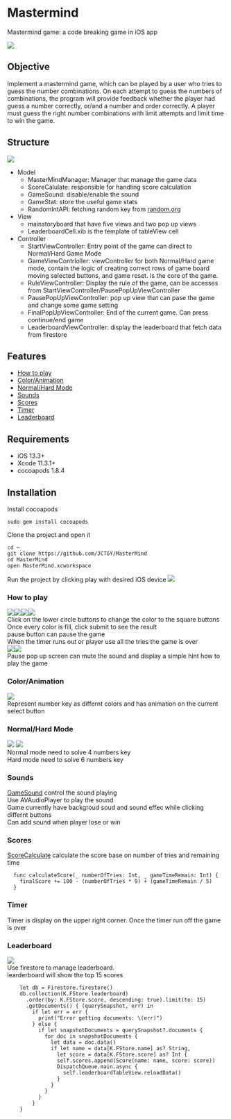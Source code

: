 # Mastermind
Mastermind game: a code breaking game in iOS app

![](images/MasterMind.gif)

## Objective
Implement a mastermind game, which can be played by a user who tries to guess the number combinations. On each attempt to guess the numbers of combinations, the program will provide feedback whether the player had guess a number correctly, or/and  a number and order correctly. A player must guess the right number combinations with limit attempts and limit time to win the game.

## Structure
![](images/MasterMine%20Struture.png)
- Model
  * MasterMindManager: Manager that manage the game data
  * ScoreCalulate: responsible for handling score calculation
  * GameSound: disable/enable the sound
  * GameStat: store the useful game stats
  * RandomIntAPI: fetching random key from [random.org](www.random.org)
- View
  * mainstoryboard that have five views and two pop up views
  * LeaderboardCell.xib is the template of tableView cell
- Controller
  * StartViewController: Entry point of the game can direct to Normal/Hard Game Mode
  * GameViewContrloller: viewController for both Normal/Hard game mode, contain the logic of creating correct rows of game board moving selected buttons, and game reset. Is the core of the game.
  * RuleViewController: Display the rule of the game, can be accesses from StartViewController/PausePopUpViewController
  * PausePopUpViewController: pop up view that can pase the game and change some game setting
  * FinalPopUpViewController: End of the current game. Can press continue/end game
  * LeaderboardViewController: display the leaderboard that fetch data from firestore
 
## Features    
* [How to play](#How-to-play)
* [Color/Animation](#coloranimation)
* [Normal/Hard Mode](#normalhard-mode)
* [Sounds](#Sounds)
* [Scores](#Scores)
* [Timer](#Timer)
* [Leaderboard](#Leaderboard)

## Requirements

- iOS 13.3+
- Xcode 11.3.1+
- cocoapods 1.8.4

## Installation

Install cocoapods
```
sudo gem install cocoapods
```
Clone the project and open it
```
cd ~
git clone https://github.com/JCTGY/MasterMind
cd MasterMind
open MasterMind.xcworkspace
```
Run the project by clicking play with desired iOS device 
![](images/xcode.png)

### How to play
![](images/pause.png)![](images/Score.png)![](images/Timer.png)![](images/Rule.png) \
Click on the lower circle buttons to change the color to the square buttons \
Once every color is fill, click submit to see the result \
pause button can pause the game \
When the timer runs out or player use all the tries the game is over \
![](images/PausePopUp.png)![](images/EndPopUp.png)\
Pause pop up screen can mute the sound and display a simple hint how to play the game

### Color/Animation
![](images/MasterMind.gif) \
Represent number key as differnt colors and has animation on the current select button

### Normal/Hard Mode
![](images/Color:Animation.png) ![](images/HardMode.png)\
Normal mode need to solve 4 numbers key \
Hard mode need to solve 6 numbers key
### Sounds
[GameSound](https://github.com/JCTGY/MasterMind/blob/master/MasterMind/Model/GameSound.swift) control the sound playing \
Use AVAudioPlayer to play the sound \
Game currently have backgroud soud and sound effec while clicking differnt buttons \
Can add sound when player lose or win
### Scores
[ScoreCalculate](https://github.com/JCTGY/MasterMind/blob/master/MasterMind/Model/ScoreCalulate.swift) calculate the score base on number of tries and remaining time 
```
  func calculateScore(_ numberOfTries: Int, _ gameTimeRemain: Int) {
    finalScore += 100 - (numberOfTries * 9) + (gameTimeRemain / 5)
  }
```
### Timer
Timer is display on the upper right corner. Once the timer run off the game is over

### Leaderboard
![](images/leaderboard.png) \
Use firestore to manage leaderboard. \
learderboard will show the top 15 scores
```
    let db = Firestore.firestore()
    db.collection(K.FStore.leaderboard)
      .order(by: K.FStore.score, descending: true).limit(to: 15)
      .getDocuments() { (querySnapshot, err) in
        if let err = err {
          print("Error getting documents: \(err)")
        } else {
          if let snapshotDocuments = querySnapshot?.documents {
            for doc in snapshotDocuments {
              let data = doc.data()
              if let name = data[K.FStore.name] as? String,
                let score = data[K.FStore.score] as? Int {
                self.scores.append(Score(name: name, score: score))
                DispatchQueue.main.async {
                  self.leaderboardTableView.reloadData()
                }
              }
            }
          }
        }
    }
```
